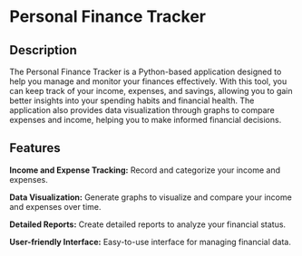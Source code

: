 # **Personal Finance Tracker**

## **Description**

The Personal Finance Tracker is a Python-based application designed to help you manage and monitor your finances effectively. With this tool, you can keep track of your income, expenses, and savings, allowing you to gain better insights into your spending habits and financial health. The application also provides data visualization through graphs to compare expenses and income, helping you to make informed financial decisions.

## **Features**

**Income and Expense Tracking:** Record and categorize your income and expenses.

**Data Visualization:** Generate graphs to visualize and compare your income and expenses over time.

**Detailed Reports:** Create detailed reports to analyze your financial status.

**User-friendly Interface:** Easy-to-use interface for managing financial data.
